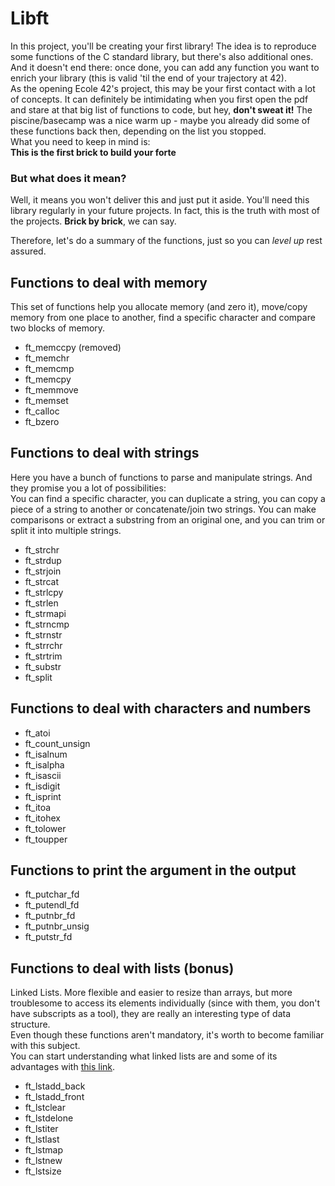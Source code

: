 # Libft

In this project, you'll be creating your first library! The idea is to reproduce some functions of the C standard library, but there's also additional ones.
And it doesn't end there: once done, you can add any function you want to enrich your library (this is valid 'til the end of your trajectory at 42).  
As the opening Ecole 42's project, this may be your first contact with a lot of concepts. It can definitely be intimidating when you first open the pdf and stare at that big list of functions to code, but hey, **don't sweat it!** The piscine/basecamp was a nice warm up - maybe you already did some of these functions back then, depending on the list you stopped.  
What you need to keep in mind is:  
**This is the first brick to build your forte**  

### But what does it mean?  
Well, it means you won't deliver this and just put it aside. You'll need this library regularly in your future projects. In fact, this is the truth with most of the projects. **Brick by brick**, we can say.  

Therefore, let's do a summary of the functions, just so you can *level up* rest assured.   

## Functions to deal with memory  
This set of functions help you allocate memory (and zero it), move/copy memory from one place to another, find a specific character and compare two blocks of memory.
- ft_memccpy (removed)
- ft_memchr  
- ft_memcmp  
- ft_memcpy  
- ft_memmove  
- ft_memset  
- ft_calloc  
- ft_bzero  

## Functions to deal with strings  
Here you have a bunch of functions to parse and manipulate strings. And they promise you a lot of possibilities:  
You can find a specific character, you can duplicate a string, you can copy a piece of a string to another or concatenate/join two strings. You can make comparisons or extract a substring from an original one, and you can trim or split it into multiple strings.  
- ft_strchr  
- ft_strdup  
- ft_strjoin  
- ft_strcat  
- ft_strlcpy  
- ft_strlen  
- ft_strmapi  
- ft_strncmp  
- ft_strnstr  
- ft_strrchr  
- ft_strtrim  
- ft_substr  
- ft_split  

## Functions to deal with characters and numbers  
- ft_atoi  
- ft_count_unsign  
- ft_isalnum  
- ft_isalpha  
- ft_isascii  
- ft_isdigit  
- ft_isprint  
- ft_itoa  
- ft_itohex  
- ft_tolower  
- ft_toupper  

## Functions to print the argument in the output  
- ft_putchar_fd  
- ft_putendl_fd  
- ft_putnbr_fd  
- ft_putnbr_unsig  
- ft_putstr_fd  

## Functions to deal with lists (bonus)  
Linked Lists. More flexible and easier to resize than arrays, but more troublesome to access its elements individually (since with them, you don't have subscripts as a tool), they are really an interesting type of data structure.  
Even though these functions aren't mandatory, it's worth to become familiar with this subject.  
You can start understanding what linked lists are and some of its advantages with [this link](https://www.geeksforgeeks.org/linked-list-set-1-introduction/).  
- ft_lstadd_back  
- ft_lstadd_front  
- ft_lstclear  
- ft_lstdelone  
- ft_lstiter  
- ft_lstlast  
- ft_lstmap  
- ft_lstnew  
- ft_lstsize  
